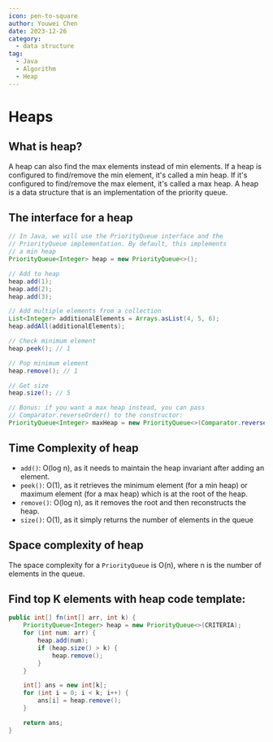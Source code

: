```yaml
---
icon: pen-to-square
author: Youwei Chen
date: 2023-12-26
category:
  - data structure
tag:
  - Java
  - Algorithm
  - Heap
---
```


# Heaps

## What is heap?

A heap can also find the max elements instead of min elements. If a heap is configured to find/remove the min element, it's called a min heap. If it's configured to find/remove the max element, it's called a max heap. A heap is a data structure that is an implementation of the priority queue.

## The interface for a heap

```java
// In Java, we will use the PriorityQueue interface and the
// PriorityQueue implementation. By default, this implements
// a min heap
PriorityQueue<Integer> heap = new PriorityQueue<>();

// Add to heap
heap.add(1);
heap.add(2);
heap.add(3);

// Add multiple elements from a collection
List<Integer> additionalElements = Arrays.asList(4, 5, 6);
heap.addAll(additionalElements);

// Check minimum element
heap.peek(); // 1

// Pop minimum element
heap.remove(); // 1

// Get size
heap.size(); // 5

// Bonus: if you want a max heap instead, you can pass
// Comparator.reverseOrder() to the constructor:
PriorityQueue<Integer> maxHeap = new PriorityQueue<>(Comparator.reverseOrder());
```

## Time Complexity of heap

- `add()`: O(log n), as it needs to maintain the heap invariant after adding an element.
- `peek()`: O(1), as it retrieves the minimum element (for a min heap) or maximum element (for a max heap) which is at the root of the heap.
- `remove()`: O(log n), as it removes the root and then reconstructs the heap.
- `size()`: O(1), as it simply returns the number of elements in the queue

## Space complexity of heap

The space complexity for a `PriorityQueue` is O(n), where n is the number of elements in the queue.

## Find top K elements with heap code template:

```java
public int[] fn(int[] arr, int k) {
    PriorityQueue<Integer> heap = new PriorityQueue<>(CRITERIA);
    for (int num: arr) {
        heap.add(num);
        if (heap.size() > k) {
            heap.remove();
        }
    }

    int[] ans = new int[k];
    for (int i = 0; i < k; i++) {
        ans[i] = heap.remove();
    }

    return ans;
}
```
